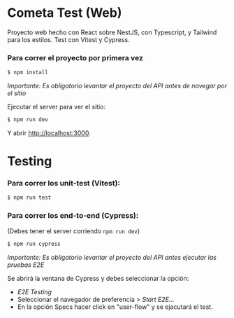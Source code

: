 # Cometa Test (Web)

Proyecto web hecho con React sobre NestJS, con Typescript, y Tailwind para los estilos. Test con Vitest y Cypress.

### Para correr el proyecto por primera vez

```bash
$ npm install
```

_Importante: Es obligatorio levantar el proyecto del API antes de navegar por el sitio_

Ejecutar el server para ver el sitio:

```bash
$ npm run dev
```

Y abrir [http://localhost:3000](http://localhost:3000).

# Testing

### Para correr los unit-test (Vitest):

```bash
$ npm run test
```

### Para correr los end-to-end (Cypress):

(Debes tener el server corriendo `npm run dev`)

```bash
$ npm run cypress
```

_Importante: Es obligatorio levantar el proyecto del API antes ejecutar las pruebas E2E_

Se abrirá la ventana de Cypress y debes seleccionar la opción:

- _E2E Testing_
- Seleccionar el navegador de preferencia > _Start E2E..._
- En la opción Specs hacer click en "user-flow" y se ejacutará el test.
